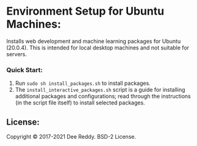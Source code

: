 # Environment Setup for Ubuntu Machines:

Installs web development and machine learning packages for Ubuntu (20.0.4).
This is intended for local desktop machines and not suitable for servers.

### Quick Start:
1. Run `sudo sh install_packages.sh` to install packages.
2. The `install_interactive_packages.sh` script is a guide for installing additional packages and configurations; read through the instructions (in the script file itself) to install selected packages.

## License:
Copyright © 2017-2021 Dee Reddy. BSD-2 License.

